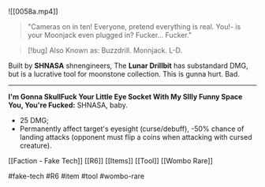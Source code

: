 ![[0058a.mp4]]


> "Cameras on in ten! Everyone, pretend everything is real. You!- is your Moonjack even plugged in? Fucker... Fucker."

> [!bug] 
> Also Known as: Buzzdrill. Monnjack. L-D. 

Built by **SHNASA** shnengineers, The **Lunar Drillbit** has substandard DMG, but is a lucrative tool for moonstone collection. This is gunna hurt. Bad.
***
**I'm Gonna SkullFuck Your Little Eye Socket With My SIlly Funny Space You, You're Fucked:** SHNASA, baby. 
* 25 DMG; 
* Permanently affect target's eyesight (curse/debuff), -50% chance of landing attacks (opponent must flip a coins when attacking with cursed creature).

[[Faction - Fake Tech]]
[[R6]]
[[Items]]
[[Tool]]
[[Wombo Rare]]

#fake-tech #R6 #item #tool #wombo-rare 